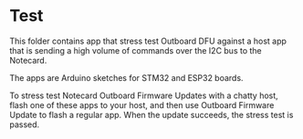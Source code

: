 # Test

This folder contains app that stress test Outboard DFU against a host app that is sending a high volume of commands over the I2C bus to the Notecard.

The apps are Arduino sketches for STM32 and ESP32 boards.

To stress test Notecard Outboard Firmware Updates with a chatty host, flash one of these apps to your host, and then use Outboard Firmware Update to flash a regular app. When the update succeeds, the stress test is passed.